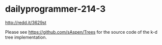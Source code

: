 # dailyprogrammer-214-3
http://redd.it/3629st

Please see https://github.com/sAspen/Trees for the source code of the k-d tree implementation.
